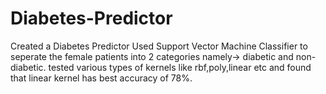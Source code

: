 # Diabetes-Predictor
Created a Diabetes Predictor
Used Support Vector Machine Classifier to seperate the female patients into 2 categories namely-> diabetic and non-diabetic.
tested various types of kernels like rbf,poly,linear etc and found that linear kernel has best accuracy of 78%.

